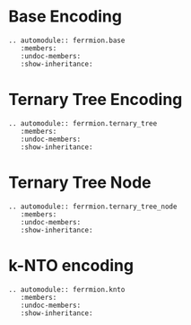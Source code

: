 # Base Encoding

```{eval-rst}
.. automodule:: ferrmion.base
   :members:
   :undoc-members:
   :show-inheritance:
```

# Ternary Tree Encoding

```{eval-rst}
.. automodule:: ferrmion.ternary_tree
   :members:
   :undoc-members:
   :show-inheritance:
```

# Ternary Tree Node

```{eval-rst}
.. automodule:: ferrmion.ternary_tree_node
   :members:
   :undoc-members:
   :show-inheritance:
```

# k-NTO encoding

```{eval-rst}
.. automodule:: ferrmion.knto
   :members:
   :undoc-members:
   :show-inheritance:
```
